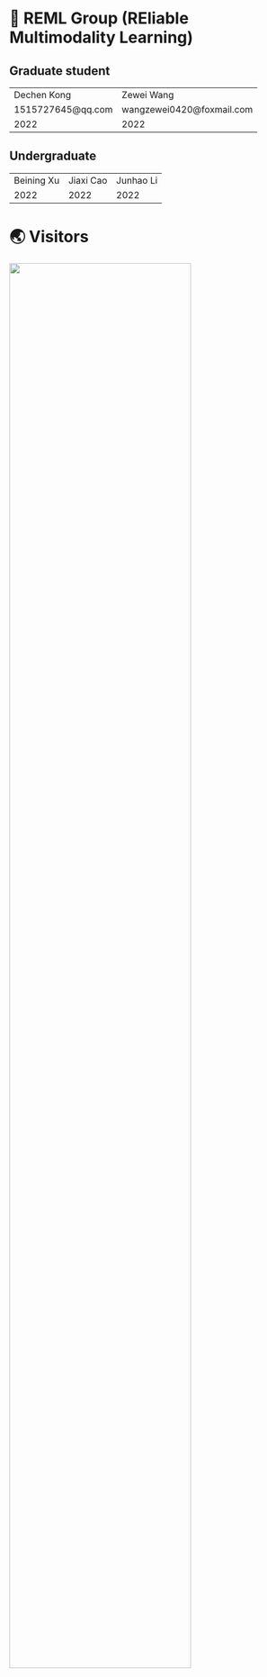 # 🥼 REML Group (REliable Multimodality Learning)

## Graduate student
<table>
  <tr>
    <td>Dechen Kong</td>
    <td>Zewei Wang</td>
  </tr>
  <tr>
	<td>1515727645@qq.com</td>
	<td>wangzewei0420@foxmail.com</td>
  </tr>
  <tr>
    <td>2022</td>
    <td>2022</td>
  </tr>
</table>

## Undergraduate
<table>
  <tr>
    <td>Beining Xu</td>
    <td>Jiaxi Cao</td>
	<td>Junhao Li</td>
  </tr>
  <tr>
    <td>2022</td>
    <td>2022</td>
	<td>2022</td>
  </tr>
</table>

# 🌏 Visitors
<a href="https://clustrmaps.com/site/1bmij" title="Visit tracker"><img style="width:80%; height:auto;" src="//clustrmaps.com/map_v2.png?cl=080808&w=1500&t=tt&d=YG8B7pzv_G-mlx6bjDboAhC94R2P2UjBQJcwDPniMnI&co=ffffff&ct=808080" /></a>